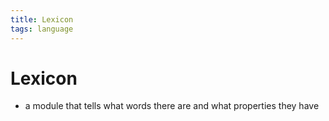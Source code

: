 ```yaml
---
title: Lexicon
tags: language
---
```


# Lexicon
- a module that tells what words there are and what properties they have 











